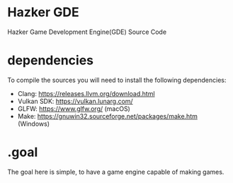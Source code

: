 # Hazker GDE
 Hazker Game Development Engine(GDE) Source Code

# dependencies
 To compile the sources you will need to install the following dependencies:
 - Clang: https://releases.llvm.org/download.html
 - Vulkan SDK: https://vulkan.lunarg.com/
 - GLFW: https://www.glfw.org/ (macOS)
 - Make: https://gnuwin32.sourceforge.net/packages/make.htm (Windows)

# .goal
The goal here is simple, to have a game engine capable of making games.
